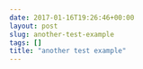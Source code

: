 ```yaml
---
date: 2017-01-16T19:26:46+00:00
layout: post
slug: another-test-example
tags: []
title: "another test example"
---
```

 <Insert your content here> 
 
